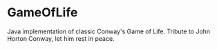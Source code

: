 # GameOfLife
Java implementation of classic Conway's Game of Life. Tribute to John Horton Conway, let him rest in peace.
